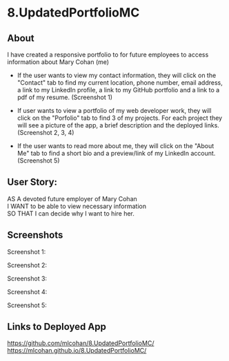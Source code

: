 # 8.UpdatedPortfolioMC


## About
I have created a responsive portfolio to for future employees to access information about Mary Cohan (me)

- If the user wants to view my contact information, they will click on the "Contact" tab to find my current location, phone number, email address, a link to my LinkedIn profile, a link to my GitHub portfolio and a link to a pdf of my resume. (Screenshot 1)

- If user wants to view a portfolio of my web developer work, they will click on the "Porfolio" tab to find 3 of my projects.  For each project they will see a picture of the app, a brief description and the deployed links. (Screenshot 2, 3, 4)

- If the user wants to read more about me, they will click on the "About Me" tab to find a short bio and a preview/link of my LinkedIn account. (Screenshot 5)



## User Story:

AS A devoted future employer of Mary Cohan <br>
I WANT to be able to view necessary information <br>
SO THAT I can decide why I want to hire her.



## Screenshots 

 Screenshot 1:

 Screenshot 2:

 Screenshot 3:

 Screenshot 4:

 Screenshot 5:







## Links to Deployed App

https://github.com/mlcohan/8.UpdatedPortfolioMC/ <br>
https://mlcohan.github.io/8.UpdatedPortfolioMC/









